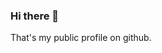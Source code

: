 <meta name="google-site-verification" content="Dq2LNGKTWXqvl99JySEcljLiXCIUJCW6bwgiXGem6sE" />

### Hi there 👋

That's my public profile on github. 

<!--
**anselm67/anselm67** is a ✨ _special_ ✨ repository because its `README.md` (this file) appears on your GitHub profile.

Here are some ideas to get you started:

- 🔭 I’m currently working on ...
- 🌱 I’m currently learning ...
- 👯 I’m looking to collaborate on ...
- 🤔 I’m looking for help with ...
- 💬 Ask me about ...
- 📫 How to reach me: ...
- 😄 Pronouns: ...
- ⚡ Fun fact: ...
-->

